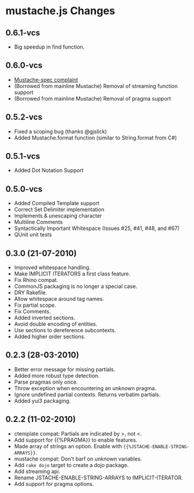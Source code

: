 # mustache.js Changes

## 0.6.1-vcs

* Big speedup in find function.

## 0.6.0-vcs

* [Mustache-spec complaint](https://github.com/mustache/spec)
* (Borrowed from mainline Mustache) Removal of streaming function support
* (Borrowed from mainline Mustache) Removal of pragma support

## 0.5.2-vcs

* Fixed a scoping bug (thanks @gjslick)
* Added Mustache.format function (similar to String.format from C#)

## 0.5.1-vcs

* Added Dot Notation Support

## 0.5.0-vcs

* Added Compiled Template support
* Correct Set Delimiter implementation
* Implements & unescaping character
* Multiline Comments
* Syntactically Important Whitespace (Issues #25, #41, #48, and #67)
* QUnit unit tests

## 0.3.0 (21-07-2010)

* Improved whitespace handling.
* Make IMPLICIT ITERATORS a first class feature.
* Fix Rhino compat.
* CommonJS packaging is no longer a special case.
* DRY Rakefile.
* Allow whitespace around tag names.
* Fix partial scope.
* Fix Comments.
* Added inverted sections.
* Avoid double encoding of entities.
* Use sections to dereference subcontexts.
* Added higher order sections.


## 0.2.3 (28-03-2010)

* Better error message for missing partials.
* Added more robust type detection.
* Parse pragmas only once.
* Throw exception when encountering an unknown pragma.
* Ignore undefined partial contexts. Returns verbatim partials.
* Added yui3 packaging.


## 0.2.2 (11-02-2010)

* ctemplate compat: Partials are indicated by >, not <.
* Add support for {{%PRAGMA}} to enable features.
* Made array of strings an option. Enable with `{{%JSTACHE-ENABLE-STRING-ARRAYS}}`.
* mustache compat: Don't barf on unknown variables.
* Add `rake dojo` target to create a dojo package.
* Add streaming api.
* Rename JSTACHE-ENABLE-STRING-ARRAYS to IMPLICIT-ITERATOR.
* Add support for pragma options.
